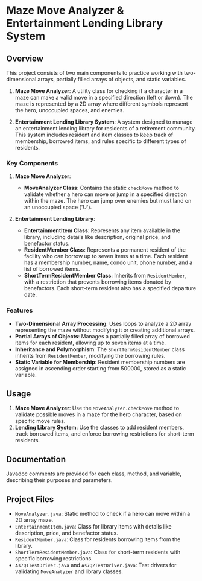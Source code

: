 # Maze Move Analyzer & Entertainment Lending Library System

## Overview
This project consists of two main components to practice working with two-dimensional arrays, partially filled arrays of objects, and static variables.

1. **Maze Move Analyzer**: A utility class for checking if a character in a maze can make a valid move in a specified direction (left or down). The maze is represented by a 2D array where different symbols represent the hero, unoccupied spaces, and enemies.

2. **Entertainment Lending Library System**: A system designed to manage an entertainment lending library for residents of a retirement community. This system includes resident and item classes to keep track of membership, borrowed items, and rules specific to different types of residents.

### Key Components

1. **Maze Move Analyzer**:
   - **MoveAnalyzer Class**: Contains the static `checkMove` method to validate whether a hero can move or jump in a specified direction within the maze. The hero can jump over enemies but must land on an unoccupied space ('U').

2. **Entertainment Lending Library**:
   - **EntertainmentItem Class**: Represents any item available in the library, including details like description, original price, and benefactor status.
   - **ResidentMember Class**: Represents a permanent resident of the facility who can borrow up to seven items at a time. Each resident has a membership number, name, condo unit, phone number, and a list of borrowed items.
   - **ShortTermResidentMember Class**: Inherits from `ResidentMember`, with a restriction that prevents borrowing items donated by benefactors. Each short-term resident also has a specified departure date.

### Features
- **Two-Dimensional Array Processing**: Uses loops to analyze a 2D array representing the maze without modifying it or creating additional arrays.
- **Partial Arrays of Objects**: Manages a partially filled array of borrowed items for each resident, allowing up to seven items at a time.
- **Inheritance and Polymorphism**: The `ShortTermResidentMember` class inherits from `ResidentMember`, modifying the borrowing rules.
- **Static Variable for Membership**: Resident membership numbers are assigned in ascending order starting from 500000, stored as a static variable.

## Usage
1. **Maze Move Analyzer**: Use the `MoveAnalyzer.checkMove` method to validate possible moves in a maze for the hero character, based on specific move rules.
2. **Lending Library System**: Use the classes to add resident members, track borrowed items, and enforce borrowing restrictions for short-term residents.

## Documentation
Javadoc comments are provided for each class, method, and variable, describing their purposes and parameters.

## Project Files
- `MoveAnalyzer.java`: Static method to check if a hero can move within a 2D array maze.
- `EntertainmentItem.java`: Class for library items with details like description, price, and benefactor status.
- `ResidentMember.java`: Class for residents borrowing items from the library.
- `ShortTermResidentMember.java`: Class for short-term residents with specific borrowing restrictions.
- `As7Q1TestDriver.java` and `As7Q2TestDriver.java`: Test drivers for validating `MoveAnalyzer` and library classes.

